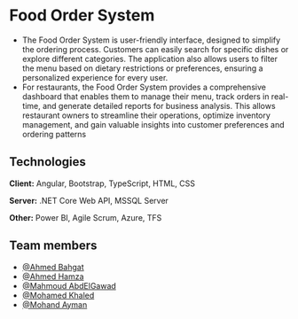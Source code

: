 
# Food Order System 

-	The Food Order System is user-friendly interface, designed to simplify the ordering process. Customers can easily search for specific dishes or explore different categories. The application also allows users to filter the menu based on dietary restrictions or preferences, ensuring a personalized experience for every user.
-	For restaurants, the Food Order System provides a comprehensive dashboard that enables them to manage their menu, track orders in real-time, and generate detailed reports for business analysis. This allows restaurant owners to streamline their operations, optimize inventory management, and gain valuable insights into customer preferences and ordering patterns



## Technologies

**Client:** Angular, Bootstrap, TypeScript, HTML, CSS

**Server:** .NET Core Web API, MSSQL Server

**Other:** Power BI, Agile Scrum, Azure, TFS

## Team members

- [@Ahmed Bahgat](https://github.com/Ahmed-Bahgat01)
- [@Ahmed Hamza](https://github.com/ahmedyrhamza)
- [@Mahmoud AbdElGawad](https://github.com/MahmoudAbdElGawadRashwan)
- [@Mohamed Khaled](https://github.com/Mohamedkh30)
- [@Mohand Ayman](https://github.com/mohandayman)

